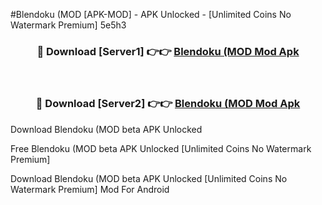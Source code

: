 #Blendoku (MOD [APK-MOD] - APK Unlocked - [Unlimited Coins No Watermark Premium] 5e5h3



<div align="center">

<h3>🔴 Download [Server1] 👉👉 <a href="https://momento.my/?title=Blendoku_(MOD">Blendoku (MOD Mod Apk</a></h3><br>

<h3>🔴 Download [Server2] 👉👉 <a href="https://momento.my/?title=Blendoku_(MOD">Blendoku (MOD Mod Apk</a></h3>
</div>



Download Blendoku (MOD beta APK Unlocked

Free Blendoku (MOD beta APK Unlocked [Unlimited Coins No Watermark Premium]

Download Blendoku (MOD beta APK Unlocked [Unlimited Coins No Watermark Premium] Mod For Android
